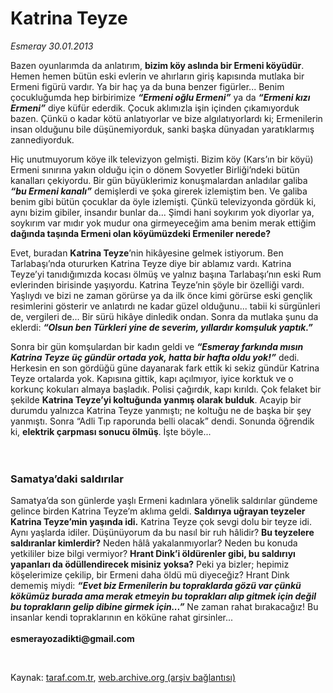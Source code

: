 # Katrina Teyze

*Esmeray 30.01.2013*

<div class="yazi"><p>Bazen oyunlarımda da anlatırım, <b>bizim köy aslında bir Ermeni köyüdür</b>. Hemen hemen bütün eski evlerin ve ahırların giriş kapısında mutlaka bir Ermeni figürü vardır. Ya bir haç ya da buna benzer figürler... Benim çocukluğumda hep birbirimize <b><i>“Ermeni oğlu Ermeni”</i></b> ya da <b><i>“Ermeni kızı Ermeni”</i></b> diye küfür ederdik. Çocuk aklımızla işin içinden çıkamıyorduk bazen. Çünkü o kadar kötü anlatıyorlar ve bize algılatıyorlardı ki; Ermenilerin insan olduğunu bile düşünemiyorduk, sanki başka dünyadan yaratıklarmış zannediyorduk. </p>
<p>Hiç unutmuyorum köye ilk televizyon gelmişti. Bizim köy (Kars’ın bir köyü) Ermeni sınırına yakın olduğu için o dönem Sovyetler Birliği’ndeki bütün kanalları çekiyordu. Bir gün büyüklerimiz konuşmalardan anladılar galiba <b><i>“bu Ermeni kanalı”</i></b> demişlerdi ve şoka girerek izlemiştim ben. Ve galiba benim gibi bütün çocuklar da öyle izlemişti. Çünkü televizyonda gördük ki, aynı bizim gibiler, insandır bunlar da... Şimdi hani soykırım yok diyorlar ya, soykırım var mıdır yok mudur ona girmeyeceğim ama benim merak ettiğim <b>dağında taşında Ermeni olan köyümüzdeki Ermeniler nerede?</b> </p>
<p>Evet, buradan <b>Katrina Teyze</b>’nin hikâyesine gelmek istiyorum. Ben Tarlabaşı’nda otururken Katrina Teyze diye bir ablamız vardı. Katrina Teyze’yi tanıdığımızda kocası ölmüş ve yalnız başına Tarlabaşı’nın eski Rum evlerinden birisinde yaşıyordu. Katrina Teyze’nin şöyle bir özelliği vardı. Yaşlıydı ve bizi ne zaman görürse ya da ilk önce kimi görürse eski gençlik resimlerini gösterir ve anlatırdı ne kadar güzel olduğunu... tabii ki sürgünleri de, vergileri de... Bir sürü hikâye dinledik ondan. Sonra da mutlaka şunu da eklerdi: <b><i>“Olsun ben Türkleri yine de severim, yıllardır komşuluk yaptık.”</i></b> </p>
<p>Sonra bir gün komşulardan bir kadın geldi ve <b><i>“Esmeray farkında mısın Katrina Teyze üç gündür ortada yok, hatta bir hafta oldu yok!”</i></b> dedi. Herkesin en son gördüğü güne dayanarak fark ettik ki sekiz gündür Katrina Teyze ortalarda yok. Kapısına gittik, kapı açılmıyor, iyice korktuk ve o korkunç kokuları almaya başladık. Polisi çağırdık, kapı kırıldı. Çok felaket bir şekilde <b>Katrina Teyze’yi koltuğunda yanmış olarak bulduk</b>. Acayip bir durumdu yalnızca Katrina Teyze yanmıştı; ne koltuğu ne de başka bir şey yanmıştı. Sonra “Adli Tıp raporunda belli olacak” dendi. Sonunda öğrendik ki, <b>elektrik çarpması sonucu ölmüş</b>. İşte böyle...<br/><br/><br/></p>
<h3>Samatya’daki saldırılar</h3>
<p>Samatya’da son günlerde yaşlı Ermeni kadınlara yönelik saldırılar gündeme gelince birden Katrina Teyze’m aklıma geldi. <b>Saldırıya uğrayan teyzeler Katrina Teyze’min yaşında idi.</b> Katrina Teyze çok sevgi dolu bir teyze idi. Aynı yaşlarda idiler. Düşünüyorum da bu nasıl bir ruh hâlidir? <b>Bu teyzelere saldıranlar kimlerdir?</b> Neden hâlâ yakalanmıyorlar? Neden bu konuda yetkililer bize bilgi vermiyor? <b>Hrant Dink’i öldürenler gibi, bu saldırıyı yapanları da ödüllendirecek misiniz yoksa?</b> Peki ya bizler; hepimiz köşelerimize çekilip, bir Ermeni daha öldü mü diyeceğiz? Hrant Dink dememiş miydi: <b><i>“Evet biz Ermenilerin bu topraklarda gözü var çünkü kökümüz burada ama merak etmeyin bu toprakları alıp gitmek için değil bu toprakların gelip dibine girmek için...”</i></b> Ne zaman rahat bırakacağız! Bu insanlar kendi topraklarının en köküne rahat girsinler...<br/><br/><b>esmerayozadikti@gmail.com</b></p>
<p> </p>
</div>

Kaynak: [taraf.com.tr](http://www.taraf.com.tr/esmeray/makale-katrina-teyze.htm), [web.archive.org (arşiv bağlantısı)](http://web.archive.org/web/20131107110044/http://www.taraf.com.tr/esmeray/makale-katrina-teyze.htm)
